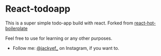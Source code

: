 React-todoapp
=====================

This is a super simple todo-app build with react.
Forked from [react-hot-boilerplate](https://github.com/gaearon/react-hot-boilerplate.git)

Feel free to use for learning or any other purposes.

* Follow me: [@jackyef_](https://instagram.com/_u/jackyef_) on Instagram, if you want to.
